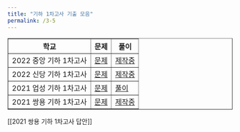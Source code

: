 ```yaml
---
title: "기하 1차고사 기출 모음"
permalink: /3-5
---
```


<table border="1">
<th>학교</th> <th>문제</th> <th>풀이</th>
  <tr>
	<td>2022 중앙 기하 1차고사</td>
    <td><a href="/pdf/test5th/2022/2022 중앙 기하 1차고사.pdf">문제</a></td>
    <td><a href="/pdf/test5th/2022풀이/%5B풀이%5D 2022 중앙 기하 1차고사.pdf">제작중</a></td>
  </tr>
  <tr>
	<td>2022 신당 기하 1차고사</td>
    <td><a href="/pdf/test5th/2022/2022 신당 기하 1차고사.pdf">문제</a></td>
    <td><a href="/pdf/test5th/2022풀이/%5B풀이%5D 2022 신당 기하 1차고사.pdf">제작중</a></td>
  </tr>
  <tr>
	<td>2021 업성 기하 1차고사</td>
    <td><a href="/pdf/test5th/2021/2021 업성 기하 1차고사.pdf">문제</a></td>
    <td><a href="/pdf/test5th/2021풀이/%5B풀이%5D 2021 업성 기하 1차고사.pdf">풀이</a></td>
  </tr>
  <tr>
	<td>2021 쌍용 기하 1차고사</td>
    <td><a href="/pdf/test5th/2021/2021 쌍용 기하 1차고사.pdf">문제</a></td>
    <td><a href="/pdf/test5th/2021풀이/%5B풀이%5D 2021 쌍용 기하 1차고사.pdf">제작중</a></td>
  </tr>
</table>

[[2021 쌍용 기하 1차고사 답안]]